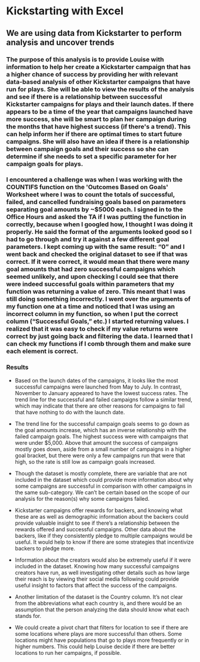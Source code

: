 # Kickstarting with Excel
## We are using data from Kickstarter to perform analysis and uncover trends
### The purpose of this analysis is to provide Louise with information to help her create a Kickstarter campaign that has a higher chance of success by providing her with relevant data-based analysis of other Kickstarter campaigns that have run for plays. She will be able to view the results of the analysis and see if there is a relationship between successful Kickstarter campaigns for plays and their launch dates. If there appears to be a time of the year that campaigns launched have more success, she will be smart to plan her campaign during the months that have highest success (if there's a trend). This can help inform her if there are optimal times to start future campaigns. She will also have an idea if there is a relationship between campaign goals and their success so she can determine if she needs to set a specific parameter for her campaign goals for plays.
### I encountered a challenge was when I was working with the COUNTIFS function on the 'Outcomes Based on Goals' Worksheet where I was to count the totals of successful, failed, and cancelled fundraising goals based on parameters separating goal amounts by ~$5000 each.  I signed in to the Office Hours and asked the TA if I was putting the function in correctly, because when I googled how, I thought I was doing it properly. He said the format of the arguments looked good so I had to go through and try it against a few different goal parameters. I kept coming up with the same result: “0” and I went back and checked the original dataset to see if that was correct. If it were correct, it would mean that there were many goal amounts that had zero successful campaigns which seemed unlikely, and upon checking I could see that there were indeed successful goals within parameters that my function was returning a value of zero. This meant that I was still doing something incorrectly. I went over the arguments of my function one at a time and noticed that I was using an incorrect column in my function, so when I put the correct column (“Successful Goals,” etc.) I started returning values. I realized that it was easy to check if my value returns were correct by just going back and filtering the data. I learned that I can check my functions if I comb through them and make sure each element is correct. 
### Results
-	Based on the launch dates of the campaigns, it looks like the most successful campaigns were launched from May to July. In contrast, November to January appeared to have the lowest success rates. The trend line for the successful and failed campaigns follow a similar trend, which may indicate that there are other reasons for campaigns to fail that have nothing to do with the launch date.

-	The trend line for the successful campaign goals seems to go down as the goal amounts increase, which has an inverse relationship with the failed campaign goals. The highest success were with campaigns that were under $5,000. Above that amount the success of campaigns mostly goes down, aside from a small number of campaigns in a higher goal bracket, but there were only a few campaigns run that were that high, so the rate is still low as campaign goals increased.

-	Though the dataset is mostly complete, there are variable that are not included in the dataset which could provide more information about why some campaigns are successful in comparison with other campaigns in the same sub-category. We can’t be certain based on the scope of our analysis for the reason(s) why some campaigns failed. 
-	Kickstarter campaigns offer rewards for backers, and knowing what these are as well as demographic information about the backers could provide valuable insight to see if there’s a relationship between the rewards offered and successful campaigns. Other data about the backers, like if they consistently pledge to multiple campaigns would be useful. It would help to know if there are some strategies that incentivize backers to pledge more.
-	Information about the creators would also be extremely useful if it were included in the dataset. Knowing how many successful campaigns creators have run, as well investigating other details such as how large their reach is by viewing their social media following could provide useful insight to factors that affect the success of the campaigns. 
-	Another limitation of the dataset is the Country column. It’s not clear from the abbreviations what each country is, and there would be an assumption that the person analyzing the data should know what each stands for.

-	We could create a pivot chart that filters for location to see if there are some locations where plays are more successful than others. Some locations might have populations that go to plays more frequently or in higher numbers. This could help Louise decide if there are better locations to run her campaigns, if possible.

